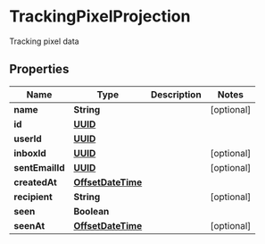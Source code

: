 

# TrackingPixelProjection

Tracking pixel data
## Properties

Name | Type | Description | Notes
------------ | ------------- | ------------- | -------------
**name** | **String** |  |  [optional]
**id** | [**UUID**](UUID) |  | 
**userId** | [**UUID**](UUID) |  | 
**inboxId** | [**UUID**](UUID) |  |  [optional]
**sentEmailId** | [**UUID**](UUID) |  |  [optional]
**createdAt** | [**OffsetDateTime**](OffsetDateTime) |  | 
**recipient** | **String** |  |  [optional]
**seen** | **Boolean** |  | 
**seenAt** | [**OffsetDateTime**](OffsetDateTime) |  |  [optional]



